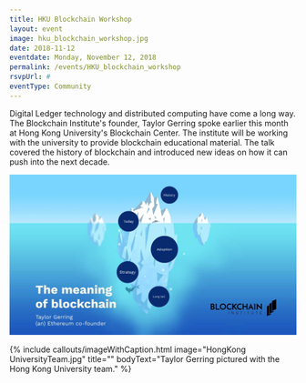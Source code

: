 ```yaml
---
title: HKU Blockchain Workshop
layout: event
image: hku_blockchain_workshop.jpg
date: 2018-11-12
eventdate: Monday, November 12, 2018
permalink: /events/HKU_blockchain_workshop
rsvpUrl: #
eventType: Community
---
```

Digital Ledger technology and distributed computing have come a long way. The Blockchain Institute's founder, Taylor Gerring spoke earlier this month at Hong Kong University's Blockchain Center. The institute will be working with the university to provide blockchain educational material. The talk covered the history of blockchain and introduced new ideas on how it can push into the next decade.

<img src="/assets/img/Prezi_Screenshot.jpg"> 

{% include callouts/imageWithCaption.html
	image="HongKong UniversityTeam.jpg"
	title=""
	bodyText="Taylor Gerring pictured with the Hong Kong University team."
%}
